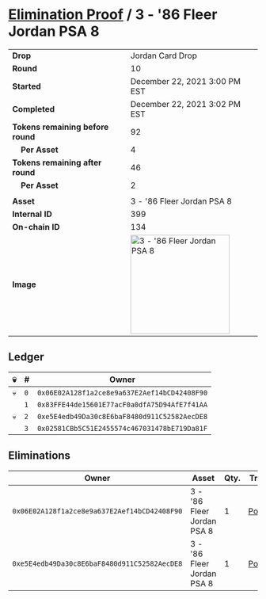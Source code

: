 # [Elimination Proof](./readme.md) / 3 - &#039;86 Fleer Jordan PSA 8

|||
|---|---|
| **Drop** | Jordan Card Drop |
| **Round** | 10 |
| **Started** | December 22, 2021 3:00 PM EST |
| **Completed** | December 22, 2021 3:02 PM EST |
| **Tokens remaining before round** | 92 |
| **&nbsp;&nbsp;&nbsp;&nbsp;Per Asset** | 4 |
| **Tokens remaining after round** | 46 |
| **&nbsp;&nbsp;&nbsp;&nbsp;Per Asset** | 2 |
| | |
| **Asset** | 3 - &#039;86 Fleer Jordan PSA 8 |
| **Internal ID** | 399 |
| **On-chain ID** | 134 |
| **Image** | <img src="https://tcdn.blokpax.com/95149d1f-6237-426b-bc4a-d373eff5ebad/631fd203c665720cec4789a6b9d8eff68e76b41229dcb2c1aecae5fe7ff1102f.jpg" height="200" alt="3 - &#039;86 Fleer Jordan PSA 8" /> |

## Ledger

| 💀 | # | Owner |
| --- | --- | --- |
| 💀 | `0` | `0x06E02A128f1a2ce8e9a637E2Aef14bCD42408F90` |
|  | `1` | `0x83FFE44de15601E77acF0a0dfA75D94AfE7f41AA` |
| 💀 | `2` | `0xe5E4edb49Da30c8E6baF8480d911C52582AecDE8` |
|  | `3` | `0x02581CBb5C51E2455574c467031478bE719Da81F` |


## Eliminations

| Owner | Asset | Qty. | Transaction |
| --- | --- | --- | --- |
| `0x06E02A128f1a2ce8e9a637E2Aef14bCD42408F90` | 3 - '86 Fleer Jordan PSA 8 | 1 | [Polygonscan](https://polygonscan.com/tx/0xf4b48a990906a9c48d88c6009926ec9e82c6d4c963f1aff4ab1b4f36e6208efb) |
| `0xe5E4edb49Da30c8E6baF8480d911C52582AecDE8` | 3 - '86 Fleer Jordan PSA 8 | 1 | [Polygonscan](https://polygonscan.com/tx/0xb4869135224653e0daf8010ae8ff2939d2b396faddddf22655544fa36368a3dc) |

